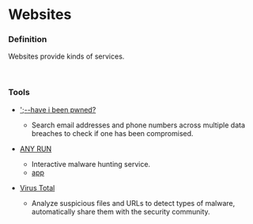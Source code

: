 # Websites
### **Definition**
Websites provide kinds of services.

<br>

### **Tools**
- [';--have i been pwned?](https://haveibeenpwned.com)
    - Search email addresses and phone numbers across multiple data breaches to check if one has been compromised. 

- [ANY RUN](https://any.run)
    - Interactive malware hunting service.
    - [app](https://app.any.run)

- [Virus Total](https://www.virustotal.com/gui/)
    - Analyze suspicious files and URLs to detect types of malware, automatically share them with the security community.



